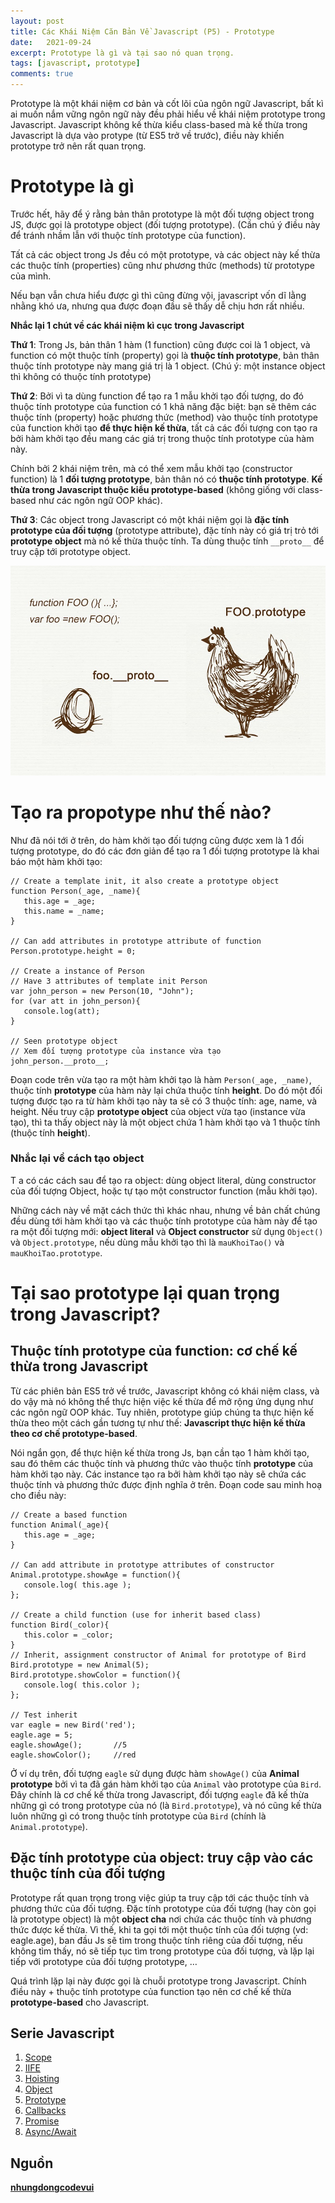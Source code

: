 ```yaml
---
layout: post
title: Các Khái Niệm Căn Bản Về Javascript (P5) - Prototype
date:   2021-09-24
excerpt: Prototype là gì và tại sao nó quan trọng.
tags: [javascript, prototype]
comments: true
---
```


Prototype là một khái niệm cơ bản và cốt lõi của ngôn ngữ Javascript, bất kì ai muốn nắm vững ngôn ngữ này đều phải hiểu về khái niệm prototype trong Javascript. Javascript không kế thừa kiểu class-based mà kế thừa trong Javascript là dựa vào protype (từ ES5 trở về trước), điều này khiến prototype trở nên rất quan trọng.

# Prototype là gì 

Trước hết, hãy để ý rằng bản thân prototype là một đối tượng object trong JS, được gọi là prototype object (đối tượng prototype). (Cần chú ý điều này để tránh nhầm lẫn với thuộc tính prototype của function).

Tất cả các object trong Js đều có một prototype, và các object này kế thừa các thuộc tính (properties) cũng như phương thức (methods) từ prototype của mình.

Nếu bạn vẫn chưa hiểu được gì thì cũng đừng vội, javascript vốn dĩ lằng nhằng khó ưa, nhưng qua được đoạn đầu sẽ thấy dễ chịu hơn rất nhiều.

**Nhắc lại 1 chút về các khái niệm kì cục trong Javascript**

**Thứ 1**: Trong Js, bản thân 1 hàm (1 function) cũng được coi là 1 object, và function có một thuộc tính (property) gọi là **thuộc tính prototype**, bản thân thuộc tính prototype này mang giá trị là 1 object. (Chú ý: một instance object thì không có thuộc tính prototype)

**Thứ 2**: Bởi vì ta dùng function để tạo ra 1 mẫu khởi tạo đối tượng, do đó thuộc tính prototype của function có 1 khả năng đặc biệt: bạn sẽ thêm các thuộc tính (property) hoặc phương thức (method) vào thuộc tính prototype của function khởi tạo **để thực hiện kế thừa**, tất cả các đối tượng con tạo ra bởi hàm khởi tạo đều mang các giá trị trong thuộc tính prototype của hàm này.

Chính bởi 2 khái niệm trên, mà có thể xem mẫu khởi tạo (constructor function) là 1 **đối tượng prototype**, bản thân nó có **thuộc tính prototype**. **Kế thừa trong Javascript thuộc kiểu prototype-based** (không giống với class-based như các ngôn ngữ OOP khác).

**Thứ 3**: Các object trong Javascript có một khái niệm gọi là **đặc tính prototype của đối tượng** (prototype attribute), đặc tính này có giá trị trỏ tới **prototype object** mà nó kế thừa thuộc tính. Ta dùng thuộc tính `__proto__` để truy cập tới prototype object.

![prototype](/assets/img/javascript/prototype.png)

# Tạo ra propotype như thế nào?

Như đã nói tới ở trên, do hàm khởi tạo đối tượng cũng được xem là 1 đối tượng prototype, do đó các đơn giản để tạo ra 1 đối tượng prototype là khai báo một hàm khởi tạo:

```
// Create a template init, it also create a prototype object
function Person(_age, _name){
   this.age = _age;
   this.name = _name;
}

// Can add attributes in prototype attribute of function
Person.prototype.height = 0;

// Create a instance of Person
// Have 3 attributes of template init Person
var john_person = new Person(10, "John");
for (var att in john_person){
   console.log(att);
}

// Seen prototype object
// Xem đối tượng prototype của instance vừa tạo
john_person.__proto__;
```

Đoạn code trên vừa tạo ra một hàm khởi tạo là hàm `Person(_age, _name)`, thuộc tính **prototype** của hàm này lại chứa thuộc tính **height**. Do đó một đối tượng được tạo ra từ hàm khởi tạo này ta sẽ có 3 thuộc tính: age, name, và height.
Nếu truy cập **prototype object** của object vừa tạo (instance vừa tạo), thì ta thấy object này là một object chứa 1 hàm khởi tạo và 1 thuộc tính (thuộc tính **height**).

### Nhắc lại về cách tạo object
T
a có các cách sau để tạo ra object: dùng object literal, dùng constructor của đối tượng Object, hoặc tự tạo một constructor function (mẫu khởi tạo).

Những cách này về mặt cách thức thì khác nhau, nhưng về bản chất chúng đều dùng tới hàm khởi tạo và các thuộc tính prototype của hàm này để tạo ra một đối tượng mới: **object literal** và **Object constructor** sử dụng `Object()` và `Object.prototype`, nếu dùng mẫu khởi tạo thì là `mauKhoiTao()` và `mauKhoiTao.prototype`.

# Tại sao prototype lại quan trọng trong Javascript?

## Thuộc tính prototype của function: cơ chế kế thừa trong Javascript

Từ các phiên bản ES5 trở về trước, Javascript không có khái niệm class, và do vậy mà nó không thể thực hiện việc kế thừa để mở rộng ứng dụng như các ngôn ngữ OOP khác. Tuy nhiên, prototype giúp chúng ta thực hiện kế thừa theo một cách gần tương tự như thế: **Javascript thực hiện kế thừa theo cơ chế prototype-based**.

Nói ngắn gọn, để thực hiện kế thừa trong Js, bạn cần tạo 1 hàm khởi tạo, sau đó thêm các thuộc tính và phương thức vào thuộc tính **prototype** của hàm khởi tạo này. Các instance tạo ra bởi hàm khởi tạo này sẽ chứa các thuộc tính và phương thức được định nghĩa ở trên. Đoạn code sau minh hoạ cho điều này:

```
// Create a based function  
function Animal(_age){
   this.age = _age;
}
 
// Can add attribute in prototype attributes of constructor 
Animal.prototype.showAge = function(){
   console.log( this.age );
};

// Create a child function (use for inherit based class) 
function Bird(_color){
   this.color = _color;
}
// Inherit, assignment constructor of Animal for prototype of Bird
Bird.prototype = new Animal(5);
Bird.prototype.showColor = function(){
   console.log( this.color );
};
 
// Test inherit
var eagle = new Bird('red');
eagle.age = 5;
eagle.showAge();       //5
eagle.showColor();     //red
```

Ở ví dụ trên, đối tượng `eagle` sử dụng được hàm `showAge()` của **Animal prototype** bởi vì ta đã gán hàm khởi tạo của `Animal` vào prototype của `Bird`.
Đây chính là cơ chế kế thừa trong Javascript, đối tượng `eagle` đã kế thừa những gì có trong prototype của nó (là `Bird.prototype`), và nó cũng kế thừa luôn những gì có trong thuộc tính prototype của `Bird` (chính là `Animal.prototype`).

## Đặc tính prototype của object: truy cập vào các thuộc tính của đối tượng

Prototype rất quan trọng trong việc giúp ta truy cập tới các thuộc tính và phương thức của đối tượng. Đặc tính prototype của đối tượng (hay còn gọi là prototype object) là một **object cha** nơi chứa các thuộc tính và phương thức được kế thừa. Vì thế, khi ta gọi tới một thuộc tính của đối tượng (vd: eagle.age), ban đầu Js sẽ tìm trong thuộc tính riêng của đối tượng, nếu không tìm thấy, nó sẽ tiếp tục tìm trong prototype của đối tượng, và lặp lại tiếp với prototype của đối tượng prototype, … 

Quá trình lặp lại này được gọi là chuỗi prototype trong Javascript. Chính điều này + thuộc tính prototype của function tạo nên cơ chế kế thừa **prototype-based** cho Javascript.

## Serie Javascript

1. [Scope](https://ren0503.github.io/javascript-scope/)
2. [IIFE](https://ren0503.github.io/javascript-iife/)
3. [Hoisting](https://ren0503.github.io/javascript-hoisting/)
4. [Object](https://ren0503.github.io/javascript-object/)
5. [Prototype](https://ren0503.github.io/javascript-prototype/)
6. [Callbacks](https://ren0503.github.io/javascript-callback/)
7. [Promise](https://ren0503.github.io/javascript-promise/)
8. [Async/Await](https://ren0503.github.io/javascript-async-await/)

## Nguồn

[**nhungdongcodevui**](https://nhungdongcodevui.com/2017/05/24/javascript-prototype-trong-javascript-la-gi-va-tai-sao-no-lai-quan-trong/)
